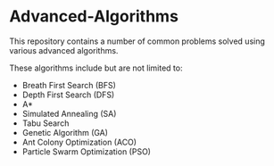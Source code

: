 # Advanced-Algorithms

This repository contains a number of common problems solved using various advanced algorithms.

These algorithms include but are not limited to:
* Breath First Search (BFS)
* Depth First Search (DFS)
* A*
* Simulated Annealing (SA)
* Tabu Search
* Genetic Algorithm (GA)
* Ant Colony Optimization (ACO)
* Particle Swarm Optimization (PSO)
